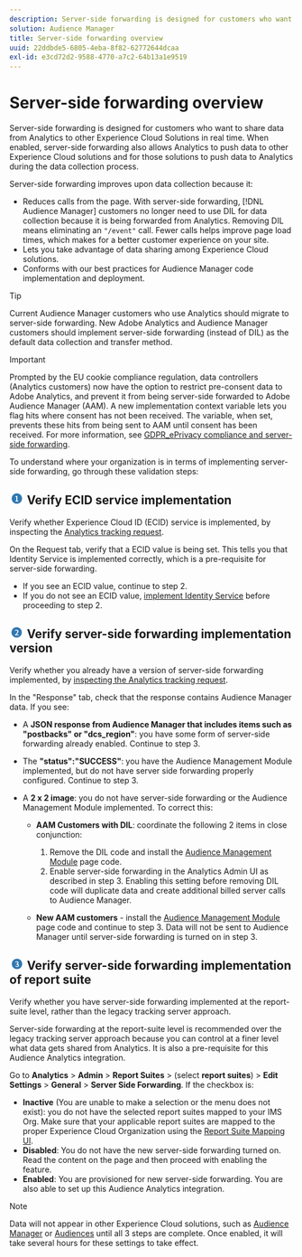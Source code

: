 ```yaml
---
description: Server-side forwarding is designed for customers who want to share data from Analytics to other Experience Cloud Solutions in real time. When enabled, server-side forwarding also allows Analytics to push data to other Experience Cloud solutions and for those solutions to push data to Analytics during the data collection process.
solution: Audience Manager
title: Server-side forwarding overview
uuid: 22ddbde5-6805-4eba-8f82-62772644dcaa
exl-id: e3cd72d2-9588-4770-a7c2-64b13a1e9519
---
```

# Server-side forwarding overview

Server-side forwarding is designed for customers who want to share data from Analytics to other Experience Cloud Solutions in real time. When enabled, server-side forwarding also allows Analytics to push data to other Experience Cloud solutions and for those solutions to push data to Analytics during the data collection process.

Server-side forwarding improves upon data collection because it:

* Reduces calls from the page. With server-side forwarding, [!DNL Audience Manager] customers no longer need to use DIL for data collection because it is being forwarded from Analytics. Removing DIL means eliminating an `"/event"` call. Fewer calls helps improve page load times, which makes for a better customer experience on your site.
* Lets you take advantage of data sharing among Experience Cloud solutions.
* Conforms with our best practices for Audience Manager code implementation and deployment.

>[!TIP]
>
>Current Audience Manager customers who use Analytics should migrate to server-side forwarding. New Adobe Analytics and Audience Manager customers should implement server-side forwarding (instead of DIL) as the default data collection and transfer method.

>[!IMPORTANT]
>Prompted by the EU cookie compliance regulation, data controllers (Analytics customers) now have the option to restrict pre-consent data to Adobe Analytics, and prevent it from being server-side forwarded to Adobe Audience Manager (AAM). A new implementation context variable lets you flag hits where consent has not been received. The variable, when set, prevents these hits from being sent to AAM until consent has been received. For more information, see [GDPR_ePrivacy compliance and server-side forwarding](/help/admin/admin/c-server-side-forwarding/ssf-gdpr.md).

To understand where your organization is in terms of implementing server-side forwarding, go through these validation steps: 

## ![step1_icon.png image](assets/step1_icon.png) Verify ECID service implementation

Verify whether Experience Cloud ID (ECID) service is implemented, by inspecting the [Analytics tracking request](https://experienceleague.adobe.com/docs/id-service/using/implementation/test-verify.html).

On the Request tab, verify that a ECID value is being set. This tells you that Identity Service is implemented correctly, which is a pre-requisite for server-side forwarding.

* If you see an ECID value, continue to step 2.
* If you do not see an ECID value, [implement Identity Service](https://experienceleague.adobe.com/docs/id-service/using/implementation/implementation-guides.html) before proceeding to step 2.

## ![step2_icon.png image](assets/step2_icon.png) Verify server-side forwarding implementation version

Verify whether you already have a version of server-side forwarding implemented, by [inspecting the Analytics tracking request](/help/admin/admin/c-server-side-forwarding/ssf-verify.md).

In the "Response" tab, check that the response contains Audience Manager data. If you see:

* A **JSON response from Audience Manager that includes items such as "postbacks" or "dcs_region"**: you have some form of server-side forwarding already enabled. Continue to step 3.
* The **"status":"SUCCESS"**: you have the Audience Management Module implemented, but do not have server side forwarding properly configured. Continue to step 3.
* A **2 x 2 image**: you do not have server-side forwarding or the Audience Management Module implemented. To correct this:

  * **AAM Customers with DIL**: coordinate the following 2 items in close conjunction:

    1. Remove the DIL code and install the [Audience Management Module](https://experienceleague.adobe.com/docs/audience-manager/user-guide/implementation-integration-guides/integration-other-solutions/audience-management-module.html) page code.
    1. Enable server-side forwarding in the Analytics Admin UI as described in step 3. Enabling this setting before removing DIL code will duplicate data and create additional billed server calls to Audience Manager.

  * **New AAM customers** - install the [Audience Management Module](https://experienceleague.adobe.com/docs/audience-manager/user-guide/implementation-integration-guides/integration-other-solutions/audience-management-module.html) page code and continue to step 3. Data will not be sent to Audience Manager until server-side forwarding is turned on in step 3.

## ![step3_icon.png image](assets/step3_icon.png) Verify server-side forwarding implementation of report suite

Verify whether you have server-side forwarding implemented at the report-suite level, rather than the legacy tracking server approach.

Server-side forwarding at the report-suite level is recommended over the legacy tracking server approach because you can control at a finer level what data gets shared from Analytics. It is also a pre-requisite for this Audience Analytics integration.

Go to **Analytics** > **Admin** > **Report Suites** > (select **report suites**) > **Edit Settings** > **General** > **Server Side Forwarding**. If the checkbox is:

* **Inactive** (You are unable to make a selection or the menu does not exist): you do not have the selected report suites mapped to your IMS Org. Make sure that your applicable report suites are mapped to the proper Experience Cloud Organization using the [Report Suite Mapping UI](https://experienceleague.adobe.com/docs/core-services/interface/about-core-services/report-suite-mapping.html).
* **Disabled**: You do not have the new server-side forwarding turned on. Read the content on the page and then proceed with enabling the feature.
* **Enabled**: You are provisioned for new server-side forwarding. You are also able to set up this Audience Analytics integration.

>[!NOTE]
>
>Data will not appear in other Experience Cloud solutions, such as [Audience Manager](https://experienceleague.adobe.com/docs/audience-manager/user-guide/aam-home.html) or [Audiences](https://experienceleague.adobe.com/docs/core-services/interface/audiences/audience-library.html) until all 3 steps are complete. Once enabled, it will take several hours for these settings to take effect.
